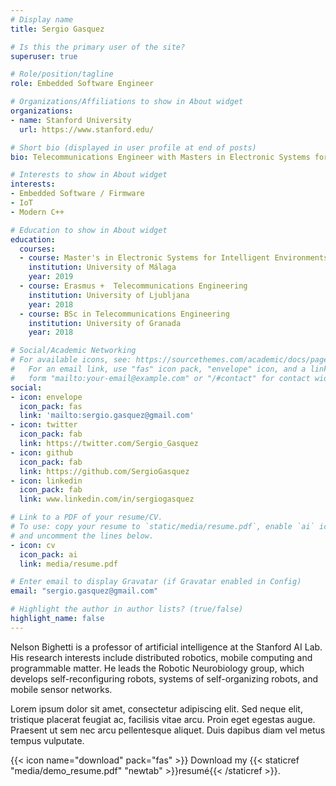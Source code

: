```yaml
---
# Display name
title: Sergio Gasquez

# Is this the primary user of the site?
superuser: true

# Role/position/tagline
role: Embedded Software Engineer

# Organizations/Affiliations to show in About widget
organizations:
- name: Stanford University
  url: https://www.stanford.edu/

# Short bio (displayed in user profile at end of posts)
bio: Telecommunications Engineer with Masters in Electronic Systems for Intelligent Environments who loves firmware programming and embedded systems!

# Interests to show in About widget
interests:
- Embedded Software / Firmware 
- IoT
- Modern C++

# Education to show in About widget
education:
  courses:
  - course: Master's in Electronic Systems for Intelligent Environments
    institution: University of Málaga
    year: 2019
  - course: Erasmus +  Telecommunications Engineering
    institution: University of Ljubljana
    year: 2018
  - course: BSc in Telecommunications Engineering
    institution: University of Granada
    year: 2018

# Social/Academic Networking
# For available icons, see: https://sourcethemes.com/academic/docs/page-builder/#icons
#   For an email link, use "fas" icon pack, "envelope" icon, and a link in the
#   form "mailto:your-email@example.com" or "/#contact" for contact widget.
social:
- icon: envelope
  icon_pack: fas
  link: 'mailto:sergio.gasquez@gmail.com'
- icon: twitter
  icon_pack: fab
  link: https://twitter.com/Sergio_Gasquez
- icon: github
  icon_pack: fab
  link: https://github.com/SergioGasquez
- icon: linkedin
  icon_pack: fab
  link: www.linkedin.com/in/sergiogasquez

# Link to a PDF of your resume/CV.
# To use: copy your resume to `static/media/resume.pdf`, enable `ai` icons in `params.toml`, 
# and uncomment the lines below.
- icon: cv
  icon_pack: ai
  link: media/resume.pdf

# Enter email to display Gravatar (if Gravatar enabled in Config)
email: "sergio.gasquez@gmail.com"

# Highlight the author in author lists? (true/false)
highlight_name: false
---
```


Nelson Bighetti is a professor of artificial intelligence at the Stanford AI Lab. His research interests include distributed robotics, mobile computing and programmable matter. He leads the Robotic Neurobiology group, which develops self-reconfiguring robots, systems of self-organizing robots, and mobile sensor networks.

Lorem ipsum dolor sit amet, consectetur adipiscing elit. Sed neque elit, tristique placerat feugiat ac, facilisis vitae arcu. Proin eget egestas augue. Praesent ut sem nec arcu pellentesque aliquet. Duis dapibus diam vel metus tempus vulputate.

{{< icon name="download" pack="fas" >}} Download my {{< staticref "media/demo_resume.pdf" "newtab" >}}resumé{{< /staticref >}}.
